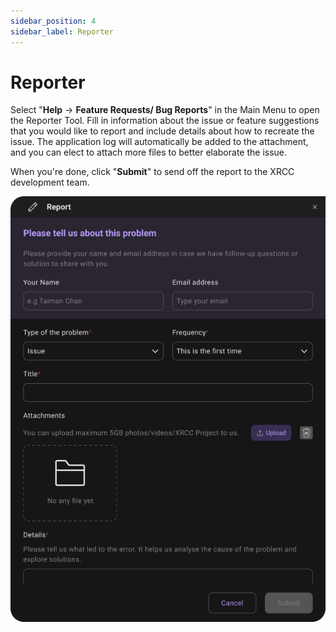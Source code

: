 ```yaml
---
sidebar_position: 4
sidebar_label: Reporter
---
```


# Reporter 

Select "**Help** -> **Feature Requests/ Bug Reports**" in the Main Menu to open the Reporter Tool. Fill in information about the issue or feature suggestions that you would like to report and include details about how to recreate the issue. The application log will automatically be added to the attachment, and you can elect to attach more files to better elaborate the issue. 

When you're done, click "**Submit**" to send off the report to the XRCC development team.

![](/img/Reporter/Reporter.png)